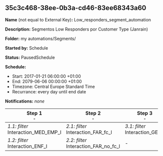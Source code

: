 ## 35c3c468-38ee-0b3a-cd46-83ee68343a60

**Name** (not equal to External Key)**:** Low_responders_segment_automation

**Description:** Segmentos Low Responders por Customer Type (Janrain)

**Folder:** my automations/Segments/

**Started by:** Schedule

**Status:** PausedSchedule

**Schedule:**

* Start: 2017-01-21 06:00:00 +01:00
* End: 2079-06-06 00:00:00 +01:00
* Timezone: Central Europe Standard Time
* Recurrance: every day until end date

**Notifications:** _none_


| Step 1<br>_<small>-</small>_ | Step 2<br>_<small>-</small>_ | Step 3<br>_<small>-</small>_ |
| --- | --- | --- |
| _1.1: filter_<br>Interaction_MED_EMP_l | _2.1: filter_<br>Interaction_FAR_fc_l | _3.1: filter_<br>Interaction_GES_l |
| _1.2: filter_<br>Interaction_ENF_l | _2.2: filter_<br>Interaction_FAR_no_fc_l | - |
